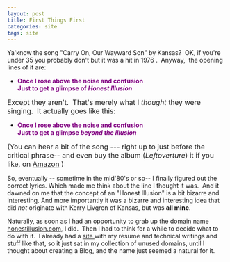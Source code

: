 ```yaml
---
layout: post
title: First Things First
categories: site
tags: site
---
```

Ya'know the song "Carry On, Our Wayward Son" by Kansas?  OK, if you're under 35 you probably don't but it was a hit in 1976 .  Anyway,  the opening lines of it are: 
<p></p>
<ul>
<li><strong><font color="#800080">Once I rose above the noise and confusion<br />Just to get a glimpse of <em>Honest Illusion</em></font></strong> </li></ul>
<p><font size="+0">Except they aren't.  That's merely what I <em>thought </em>they were singing.  It actually goes like this:</font> </p>
<ul>
<li><strong><font color="#800080">Once I rose above the noise and confusion<br />Just to get a glimpse <em>beyond the illusion</em></font></strong> </li></ul>
<p><font size="+0">(You can hear a bit of the song --- right up to just before the critical phrase-- and even buy the album (<em>Leftoverture</em>) it if you like, on <a href="http://www.amazon.com/exec/obidos/ASIN/B00005JA2B/njtheatercom-20/">Amazon</a> )</font> </p>
<p>So, eventually -- sometime in the mid'80's or so-- I finally figured out the correct lyrics. Which made me think about the line I thought it was.  And it dawned on me that the concept of an "Honest Illusion" is a bit bizarre and interesting. And more importantly it was a bizarre and interesting idea that did <em>not</em> originate with Kerry Livgren of Kansas, but was <strong>all mine</strong>. </p>
<p>Naturally, as soon as I had an opportunity to grab up the domain name <a href="http://www.honestillusion.com/">honestillusion.com</a>, I did.  Then I had to think for a while to decide what to do with it.  I already had a <a href="http://www.noveltheory.com/">site </a>with my resume and technical writings and stuff like that, so it just sat in my collection of unused domains, until I thought about creating a Blog, and the name just seemed a natural for it. </p>
<p> </p>